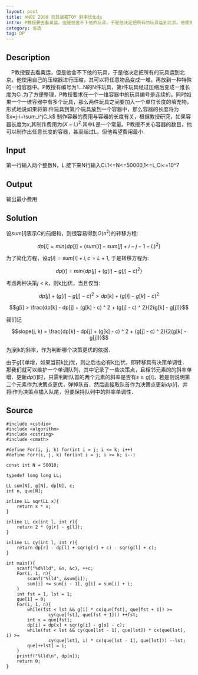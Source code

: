 ```yaml
---
layout: post
title: HNOI 2008 玩具装箱TOY 斜率优化dp
intro: P教授要去看奥运，但是他舍不下他的玩具，于是他决定把所有的玩具运到北京。他使用自己的压缩器进行压缩，其可以将任意物品变成一堆，再放到一种特殊的一维容器中。P教授有编号为1...N的N件玩具，第i件玩具经过压缩后变成一维长度为Ci.为了方便整理，P教授要求在一个一维容器中的玩具编号是连续的。同时如果一个一维容器中有多个玩具，那么两件玩具之间要加入一个单位长度的填充物，形式地说如果将第i件玩具到第j个玩具放到一个容器中，那么容器的长度将为 $x=j-i+\sum_i^jC_k$ 制作容器的费用与容器的长度有关，根据教授研究，如果容器长度为$x$,其制作费用为$(X-L)^2$.其中$L$是一个常量。P教授不关心容器的数目，他可以制作出任意长度的容器，甚至超过L。
category: 省选
tag: DP
---
```


Description
---

　P教授要去看奥运，但是他舍不下他的玩具，于是他决定把所有的玩具运到北京。他使用自己的压缩器进行压缩，其可以将任意物品变成一堆，再放到一种特殊的一维容器中。P教授有编号为1...N的N件玩具，第i件玩具经过压缩后变成一维长度为Ci.为了方便整理，P教授要求在一个一维容器中的玩具编号是连续的。同时如果一个一维容器中有多个玩具，那么两件玩具之间要加入一个单位长度的填充物，形式地说如果将第i件玩具到第j个玩具放到一个容器中，那么容器的长度将为 $x=j-i+\sum_i^jC_k$ 制作容器的费用与容器的长度有关，根据教授研究，如果容器长度为$x$,其制作费用为$(X-L)^2$.其中$L$是一个常量。P教授不关心容器的数目，他可以制作出任意长度的容器，甚至超过L。但他希望费用最小.

Input
---

第一行输入两个整数N，L.接下来N行输入Ci.1<=N<=50000,1<=L,Ci<=10^7

Output
---

输出最小费用

Solution
---

设$sum[i]$表示$C$的前缀和，则很容易得到$O(n^2)$的转移方程:

$$dp[i] = min\{dp[j] + (sum[i] - sum[j] + i - j - 1 - L) ^ 2\}$$

为了简化方程，设$g[i] = sum[i] + i, c = L + 1$, 于是转移方程为:

$$dp[i] = min\{dp[j] + (g[i] - g[j] - c) ^ 2\}$$

考虑两种决策$j < k$，则k比j优，当且仅当:

$$dp[j] + (g[i] - g[j] - c)^2 > dp[k] + (g[i] - g[k] - c)^2$$

$$g[i] > \frac{dp[k] - dp[j] + (g[k] - c) ^ 2 + (g[j] - c) ^ 2}{2(g[k] - g[j])}$$

我们记 

$$slope(j, k) = \frac{dp[k] - dp[j] + (g[k] - c) ^ 2 + (g[j] - c) ^ 2}{2(g[k] - g[j])}$$

为j到k的斜率，作为判断哪个决策更优的依据．

由于$g[i]$单增，如果当前k比j优，则之后也必有k比j优，即转移具有决策单调性．那我们就可以维护一个单调队列，其中记录了一些决策点，且相邻元素的的斜率单增．更新$dp[i]$时，只需判断队首的两个元素的斜率是否有$s \ge g[i]$，若是则说明第二个元素作为决策点更优，弹掉队首．然后直接取队首作为决策点更新$dp[i]$，并将i作为决策点插入队尾，但要保持队列中的斜率单调性．

Source
---

<pre><code class="c++">#include &lt;cstdio>
#include &lt;algorithm>
#include &lt;cstring>
#include &lt;cmath>

#define For(i, j, k) for(int i = j; i <= k; i++)
#define Forr(i, j, k) for(int i = j; i >= k; i--)

const int N = 50010;

typedef long long LL;

LL sum[N], g[N], dp[N], c;
int n, que[N];

inline LL sqr(LL x){
	return x * x;
}

inline LL cx(int l, int r){
	return 2 * (g[r] - g[l]);
}

inline LL cy(int l, int r){
	return dp[r] - dp[l] + sqr(g[r] + c) - sqr(g[l] + c);
}

int main(){
	scanf("%d%lld", &n, &c), ++c;
	For(i, 1, n){
		scanf("%lld", &sum[i]);
		sum[i] += sum[i - 1], g[i] = sum[i] + i;
	}
	int fst = 1, lst = 1;
	que[1] = 0;
	For(i, 1, n){
		while(fst < lst && g[i] * cx(que[fst], que[fst + 1]) >= 
				cy(que[fst], que[fst + 1])) ++fst;
		int x = que[fst];
		dp[i] = dp[x] + sqr(g[i] - g[x] - c);
		while(fst < lst && cy(que[lst - 1], que[lst]) * cx(que[lst], i) >=
				cy(que[lst], i) * cx(que[lst - 1], que[lst])) --lst;
		que[++lst] = i;
	}
	printf("%lld\n", dp[n]);
	return 0;
}
</code></pre>
